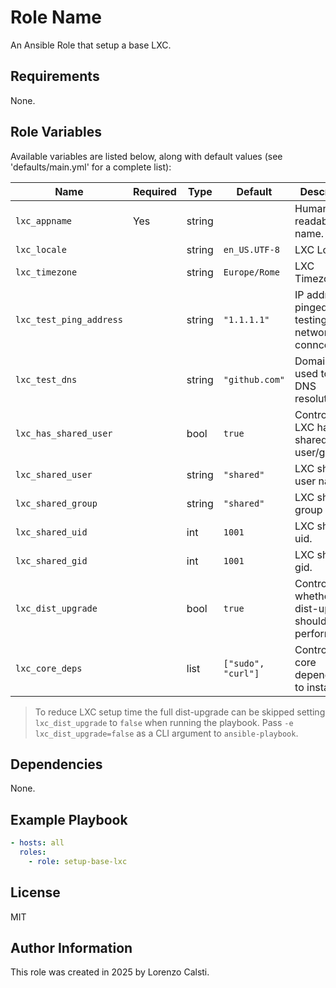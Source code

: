 Role Name
=========

An Ansible Role that setup a base LXC.

Requirements
------------

None.

Role Variables
--------------

Available variables are listed below, along with default values (see 'defaults/main.yml' for a complete list):

| Name | Required | Type | Default | Description |
| - | - | - | - | - |
| `lxc_appname` | Yes | string | | Human-readable app name. |
| `lxc_locale` | | string | `en_US.UTF-8` | LXC Locale. |
| `lxc_timezone` | | string | `Europe/Rome` | LXC Timezone. |
| `lxc_test_ping_address` | | string | `"1.1.1.1"` | IP address pinged when testing LXC network conncetion. |
| `lxc_test_dns` | | string | `"github.com"` | Domain name used to test DNS resolution. |
| `lxc_has_shared_user` | | bool | `true` | Control if the LXC has the shared user/group. |
| `lxc_shared_user` | | string | `"shared"` | LXC shared user name. |
| `lxc_shared_group` | | string | `"shared"` | LXC shared group name. |
| `lxc_shared_uid` | | int | `1001` | LXC shared uid. |
| `lxc_shared_gid` | | int | `1001` | LXC shared gid. |
| `lxc_dist_upgrade` | | bool | `true` | Controls whether a dist-update should be performed. |
| `lxc_core_deps` | | list | `["sudo", "curl"]` | Control which core dependencies to install. |

> To reduce LXC setup time the full dist-upgrade can be skipped setting `lxc_dist_upgrade` to `false` when running the playbook.
> Pass `-e lxc_dist_upgrade=false` as a CLI argument to `ansible-playbook`.

Dependencies
------------

None.

Example Playbook
----------------

```yaml
- hosts: all
  roles:
    - role: setup-base-lxc
```

License
-------

MIT

Author Information
------------------

This role was created in 2025 by Lorenzo Calsti.

